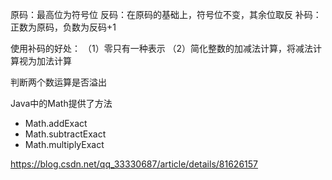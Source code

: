 原码：最高位为符号位
反码：在原码的基础上，符号位不变，其余位取反
补码：正数为原码，负数为反码+1

使用补码的好处：
（1）零只有一种表示
（2）简化整数的加减法计算，将减法计算视为加法计算





判断两个数运算是否溢出

Java中的Math提供了方法

- Math.addExact
- Math.subtractExact
- Math.multiplyExact

<https://blog.csdn.net/qq_33330687/article/details/81626157>



